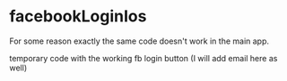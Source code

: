 facebookLoginIos
================

For some reason exactly the same code doesn't work in the main app.

temporary code with the working fb login button (I will add email here as well)
